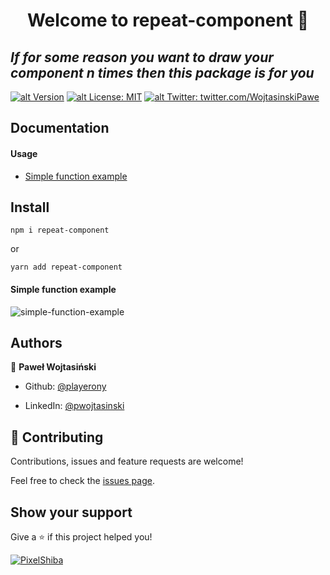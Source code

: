 # <center> Welcome to repeat-component 👋 </center>

## _If for some reason you want to draw your component n times then this package is for you_

[![alt Version](https://img.shields.io/npm/v/repeat-component?color=blue)](https://www.npmjs.com/package/repeat-component) [![alt License: MIT](https://img.shields.io/badge/License-MIT-yellow.svg)](#)
[![alt Twitter: twitter.com/WojtasinskiPawe](https://img.shields.io/twitter/follow/WojtasinskiPawe.svg?style=social)](https://twitter.com/WojtasinskiPawe)

## Documentation

#### Usage

- [Simple function example](#simple-function-example)

## Install

`npm i repeat-component`

or

`yarn add repeat-component`

#### Simple function example

![simple-function-example](https://i.imgur.com/2OGdons.png)

## Authors

👤 **Paweł Wojtasiński**

- Github: [@playerony](https://github.com/playerony)

- LinkedIn: [@pwojtasinski](https://www.linkedin.com/in/pwojtasinski)

## [](https://github.com/funtal/repeat-component#-contributing)🤝 Contributing

Contributions, issues and feature requests are welcome!

Feel free to check the [issues page](https://github.com/funtal/repeat-component/issues).

## Show your support

Give a ⭐️ if this project helped you!

[![PixelShiba](https://emoji.gg/assets/emoji/5344-pixelshiba.gif)](https://emoji.gg/emoji/5344-pixelshiba)
